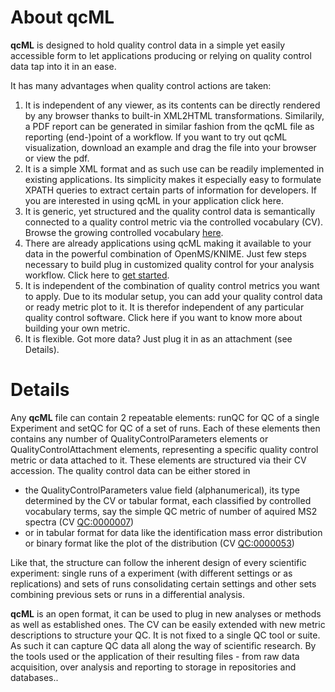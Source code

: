 # About qcML #

**qcML** is designed to hold quality control data in a simple yet easily accessible form to let applications producing or relying on quality control data tap into it in an ease.

It has many advantages when quality control actions are taken:

  1. It is independent of any viewer, as its contents can be directly rendered by any browser thanks to built-in XML2HTML transformations. Similarily, a PDF report can be generated in similar fashion from the qcML file as reporting (end-)point of a workflow. If you want to try out qcML visualization, download an example and drag the file into your browser or view the pdf.
  1. It is a simple XML format and as such use can be readily implemented in existing applications. Its simplicity makes it especially easy to formulate XPATH queries to extract certain parts of information for developers. If you are interested in using qcML in your application click here.
  1. It is generic, yet structured and the quality control data is semantically connected to a quality control metric via the controlled vocabulary (CV). Browse the growing controlled vocabulary [here](http://www.ebi.ac.uk/ontology-lookup/browse.do?ontName=qcML).
  1. There are already applications using qcML making it available to your data in the powerful combination of OpenMS/KNIME. Just few steps necessary to build plug in customized quality control for your analysis workflow. Click here to [get started](QuickstartIntoQCwithQcML.md).
  1. It is independent of the combination of quality control metrics you want to apply. Due to its modular setup, you can add your quality control data or ready metric plot to it. It is therefor independent of any particular quality control software. Click here if you want to know more about building your own metric.
  1. It is flexible. Got more data? Just plug it in as an attachment (see Details).

# Details #

Any **qcML** file can contain 2 repeatable elements: runQC for QC of a single Experiment and setQC for QC of a set of runs.
Each of these elements then contains any number of QualityControlParameters elements or QualityControlAttachment elements, representing a specific quality control metric or data attached to it.
These elements are structured via their CV accession. The quality control data can be either stored in
  * the QualityControlParameters value field (alphanumerical), its type determined by the CV or tabular format, each classified by controlled vocabulary terms, say the simple QC metric of number of aquired MS2 spectra (CV [QC:0000007](http://www.ebi.ac.uk/ontology-lookup/?termId=QC%3A0000007))
  * or in tabular format for data like the identification mass error distribution or binary format like the plot of the distribution (CV [QC:0000053](http://www.ebi.ac.uk/ontology-lookup/?termId=QC%3A0000053))

Like that, the structure can follow the inherent design of every scientific experiment: single runs of a experiment (with different settings or as replications) and sets of runs consolidating certain settings and other sets combining previous sets or runs in a differential analysis.


**qcML** is an open format, it can be used to plug in new analyses or methods as well as established ones. The CV can be easily extended with new metric descriptions to structure your QC.
It is not fixed to a single QC tool or suite. As such it can capture QC data all along the way of scientific research. By the tools used or the application of their resulting files - from raw data acquisition, over analysis and reporting to storage in repositories and databases..